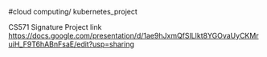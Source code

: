 #cloud computing/ kubernetes_project

CS571 Signature Project link
https://docs.google.com/presentation/d/1ae9hJxmQfSlLIkt8YGOvaUyCKMruiH_F9T6hABnFsaE/edit?usp=sharing
